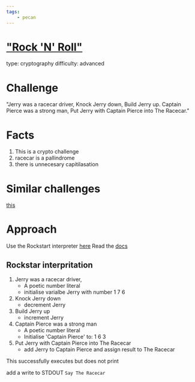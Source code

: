 ```yaml
---
tags:
    - pecan
---
```


# ["Rock 'N' Roll"](https://pecanplus.ecusdf.org/?page=challenges&challenge=rocknroll)

type: cryptography
difficulty: advanced


# Challenge 
"Jerry was a racecar driver, Knock Jerry down, Build Jerry up. Captain Pierce was a strong man, Put Jerry with Captain Pierce into The Racecar."

# Facts

1. This is a crypto challenge
1. racecar is a pallindrome
1. there is unnecesary capitilasation


# Similar challenges

[this](https://dmfrsecurity.com/2021/04/19/picoctf-2019-mus1c-writeup/)

# Approach
Use the Rockstart interpreter [here](https://codewithrockstar.com/online)
Read the [docs](https://codewithrockstar.com/docs)

## Rockstar interpritation
1. Jerry was a racecar driver,
    * A poetic number literal
    * initialise varialbe Jerry with number 1 7 6
1. Knock Jerry down 
    * decrement Jerry
1. Build Jerry up
    * increment Jerry
1.  Captain Pierce was a strong man
    * A poetic number literal
    * Initialise 'Captain Pierce' to: 1 6 3 
1. Put Jerry with Captain Pierce into The Racecar
    * add Jerry to Captain Pierce and assign result to The Racecar

This successfully executes but does not print

add a write to STDOUT
`Say The Racecar`


